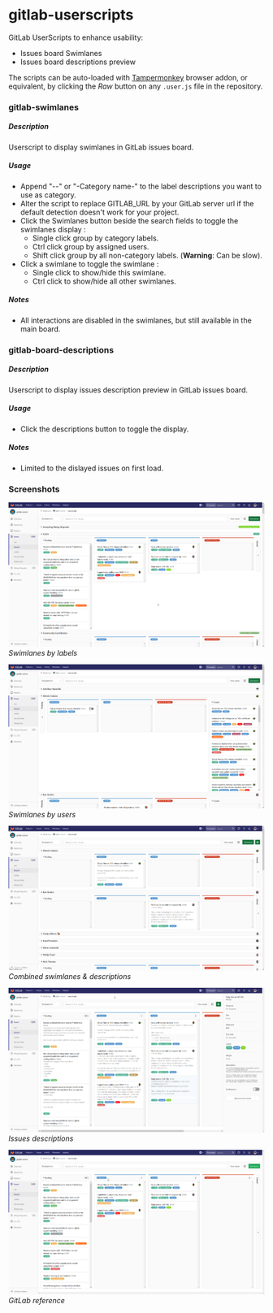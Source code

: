 # gitlab-userscripts
GitLab UserScripts to enhance usability:
  - Issues board Swimlanes
  - Issues board descriptions preview
  
The scripts can be auto-loaded with [Tampermonkey](http://tampermonkey.net/) browser addon, or equivalent, by clicking the *Raw* button on any `.user.js` file in the repository.

### gitlab-swimlanes
##### Description
Userscript to display swimlanes in GitLab issues board.

##### Usage
  - Append "--" or "-Category name-" to the label descriptions you want to use as category.
  - Alter the script to replace GITLAB_URL by your GitLab server url if the default detection doesn't work for your project.
  - Click the Swimlanes button beside the search fields to toggle the swimlanes display :
     - Single click group by category labels.
     - Ctrl click group by assigned users.
     - Shift click group by all non-category labels. (**Warning**: Can be slow).
  - Click a swimlane to toggle the swimlane :
     - Single click to show/hide this swimlane.
     - Ctrl click to show/hide all other swimlanes.

##### Notes
  - All interactions are disabled in the swimlanes, but still available in the main board.

### gitlab-board-descriptions
##### Description
Userscript to display issues description preview in GitLab issues board.

##### Usage
  - Click the descriptions button to toggle the display.

##### Notes
  - Limited to the dislayed issues on first load.

### Screenshots

![GitLab swimlanes labels](resources/gitlab-swimlanes-labels.png)
_Swimlanes by labels_

![GitLab swimlanes users](resources/gitlab-swimlanes-users.png)
_Swimlanes by users_

![GitLab swimlanes descriptions](resources/gitlab-swimlanes-descriptions.png)
_Combined swimlanes & descriptions_

![GitLab descriptions](resources/gitlab-descriptions.png)
_Issues descriptions_

![GitLab no userscript](resources/gitlab-no-userscript.png)
_GitLab reference_